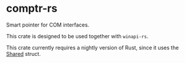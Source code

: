 # comptr-rs

Smart pointer for COM interfaces.

This crate is designed to be used together with `winapi-rs`.

This crate currently requires a nightly version of Rust, since it uses the [Shared](https://doc.rust-lang.org/std/ptr/struct.Shared.html) struct.
